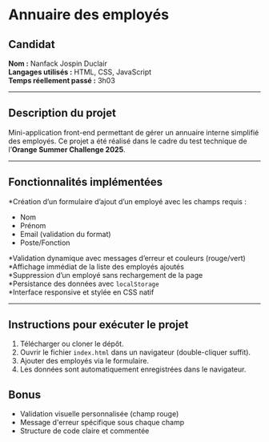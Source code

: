 # Annuaire des employés

## Candidat
**Nom :** Nanfack Jospin Duclair  
**Langages utilisés :** HTML, CSS, JavaScript  
**Temps réellement passé :** 3h03

---

## Description du projet

Mini-application front-end permettant de gérer un annuaire interne simplifié des employés. Ce projet a été réalisé dans le cadre du test technique de l’**Orange Summer Challenge 2025**.

---

## Fonctionnalités implémentées

*Création d’un formulaire d’ajout d’un employé avec les champs requis :
- Nom
- Prénom
- Email (validation du format)
- Poste/Fonction

*Validation dynamique avec messages d’erreur et couleurs (rouge/vert)  
*Affichage immédiat de la liste des employés ajoutés  
*Suppression d’un employé sans rechargement de la page  
*Persistance des données avec `localStorage`  
*Interface responsive et stylée en CSS natif

---

## Instructions pour exécuter le projet

1. Télécharger ou cloner le dépôt.
2. Ouvrir le fichier `index.html` dans un navigateur (double-cliquer suffit).
3. Ajouter des employés via le formulaire.
4. Les données sont automatiquement enregistrées dans le navigateur.

## Bonus

- Validation visuelle personnalisée (champ rouge)
- Message d'erreur spécifique sous chaque champ
- Structure de code claire et commentée


